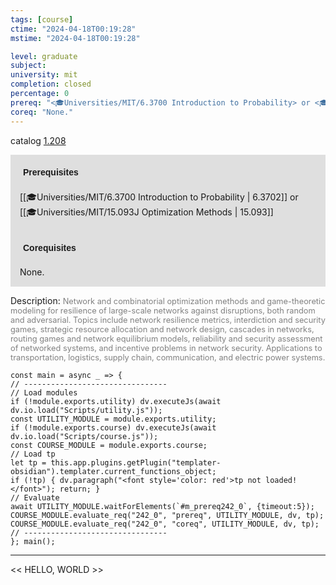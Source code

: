 ```yaml
---
tags: [course]
ctime: "2024-04-18T00:19:28"
mstime: "2024-04-18T00:19:28"

level: graduate
subject: 
university: mit
completion: closed
percentage: 0
prereq: "<🎓Universities/MIT/6.3700 Introduction to Probability> or <🎓Universities/MIT/15.093J Optimization Methods>"
coreq: "None."
---
```


catalog [1.208](http://student.mit.edu/catalog/m1b.html#1.208)

<span style="display: block; padding: 15px; background-color: rgb(100, 100, 100, 0.2);"><font id="m_prereq242_0" style="display: block; font-family: Arial, sans-serif; font-weight: bold; padding: 5px">Prerequisites</font><br><span id="prereq242_0">[[🎓Universities/MIT/6.3700 Introduction to Probability | 6.3702]] or [[🎓Universities/MIT/15.093J Optimization Methods | 15.093]]</span></span>
<span style="display: block; padding: 15px; background-color: rgb(100, 100, 100, 0.2);"><font id="m_coreq242_0" style="display: block; font-family: Arial, sans-serif; font-weight: bold; padding: 5px">Corequisites</font><br><span id="coreq242_0">None.</span></span>

<font style="">Description:</font>
<font style="color: grey; font-size: 0.8rem;">Network and combinatorial optimization methods and game-theoretic modeling for resilience of large-scale networks against disruptions, both random and adversarial. Topics include network resilience metrics, interdiction and security games, strategic resource allocation and network design, cascades in networks, routing games and network equilibrium models, reliability and security assessment of networked systems, and incentive problems in network security. Applications to transportation, logistics, supply chain, communication, and electric power systems.</font>

```dataviewjs
const main = async _ => {
// --------------------------------
// Load modules
if (!module.exports.utility) dv.executeJs(await dv.io.load("Scripts/utility.js"));
const UTILITY_MODULE = module.exports.utility;
if (!module.exports.course) dv.executeJs(await dv.io.load("Scripts/course.js"));
const COURSE_MODULE = module.exports.course;
// Load tp
let tp = this.app.plugins.getPlugin("templater-obsidian").templater.current_functions_object;
if (!tp) { dv.paragraph("<font style='color: red'>tp not loaded!</font>"); return; }
// Evaluate
await UTILITY_MODULE.waitForElements(`#m_prereq242_0`, {timeout:5});
COURSE_MODULE.evaluate_req("242_0", "prereq", UTILITY_MODULE, dv, tp);
COURSE_MODULE.evaluate_req("242_0", "coreq", UTILITY_MODULE, dv, tp);
// --------------------------------
}; main();
```

---

<< HELLO, WORLD >>

